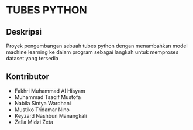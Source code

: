 # TUBES PYTHON
## Deskripsi
Proyek pengembangan sebuah tubes python dengan menambahkan model machine learning ke dalam program sebagai langkah untuk memproses dataset yang tersedia
## Kontributor
- Fakhri Muhammad Al Hisyam
- Muhammad Tsaqif Mustofa
- Nabila Sintya Wardhani
- Mustiko Tridamar Nino
- Keyzard Nashbun Manangkali
- Zella Midzi Zeta
